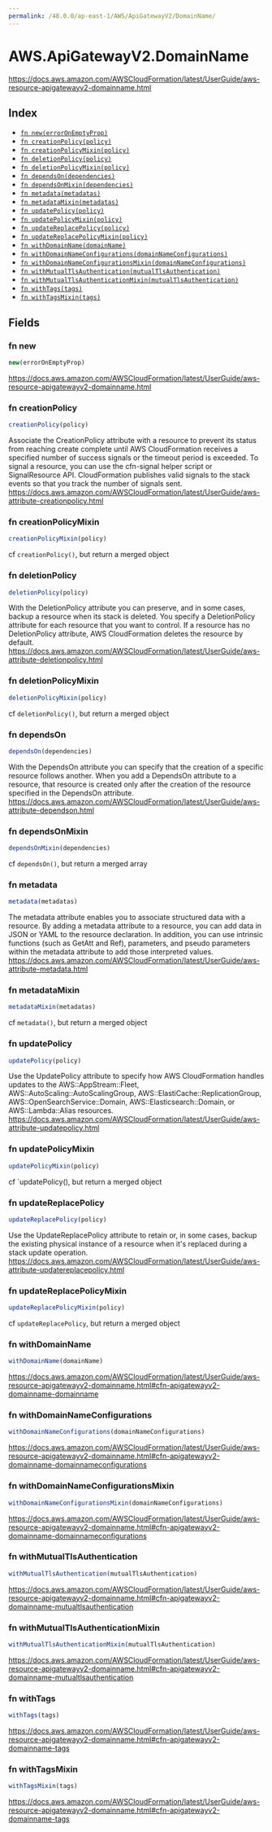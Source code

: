 ```yaml
---
permalink: /48.0.0/ap-east-1/AWS/ApiGatewayV2/DomainName/
---
```


# AWS.ApiGatewayV2.DomainName

https://docs.aws.amazon.com/AWSCloudFormation/latest/UserGuide/aws-resource-apigatewayv2-domainname.html

## Index

* [`fn new(errorOnEmptyProp)`](#fn-new)
* [`fn creationPolicy(policy)`](#fn-creationpolicy)
* [`fn creationPolicyMixin(policy)`](#fn-creationpolicymixin)
* [`fn deletionPolicy(policy)`](#fn-deletionpolicy)
* [`fn deletionPolicyMixin(policy)`](#fn-deletionpolicymixin)
* [`fn dependsOn(dependencies)`](#fn-dependson)
* [`fn dependsOnMixin(dependencies)`](#fn-dependsonmixin)
* [`fn metadata(metadatas)`](#fn-metadata)
* [`fn metadataMixin(metadatas)`](#fn-metadatamixin)
* [`fn updatePolicy(policy)`](#fn-updatepolicy)
* [`fn updatePolicyMixin(policy)`](#fn-updatepolicymixin)
* [`fn updateReplacePolicy(policy)`](#fn-updatereplacepolicy)
* [`fn updateReplacePolicyMixin(policy)`](#fn-updatereplacepolicymixin)
* [`fn withDomainName(domainName)`](#fn-withdomainname)
* [`fn withDomainNameConfigurations(domainNameConfigurations)`](#fn-withdomainnameconfigurations)
* [`fn withDomainNameConfigurationsMixin(domainNameConfigurations)`](#fn-withdomainnameconfigurationsmixin)
* [`fn withMutualTlsAuthentication(mutualTlsAuthentication)`](#fn-withmutualtlsauthentication)
* [`fn withMutualTlsAuthenticationMixin(mutualTlsAuthentication)`](#fn-withmutualtlsauthenticationmixin)
* [`fn withTags(tags)`](#fn-withtags)
* [`fn withTagsMixin(tags)`](#fn-withtagsmixin)

## Fields

### fn new

```ts
new(errorOnEmptyProp)
```

https://docs.aws.amazon.com/AWSCloudFormation/latest/UserGuide/aws-resource-apigatewayv2-domainname.html

### fn creationPolicy

```ts
creationPolicy(policy)
```

Associate the CreationPolicy attribute with a resource to prevent its status from reaching create complete until AWS CloudFormation receives a specified number of success signals or the timeout period is exceeded. To signal a resource, you can use the cfn-signal helper script or SignalResource API. CloudFormation publishes valid signals to the stack events so that you track the number of signals sent. 
https://docs.aws.amazon.com/AWSCloudFormation/latest/UserGuide/aws-attribute-creationpolicy.html

### fn creationPolicyMixin

```ts
creationPolicyMixin(policy)
```

cf `creationPolicy()`, but return a merged object

### fn deletionPolicy

```ts
deletionPolicy(policy)
```

With the DeletionPolicy attribute you can preserve, and in some cases, backup a resource when its stack is deleted. You specify a DeletionPolicy attribute for each resource that you want to control. If a resource has no DeletionPolicy attribute, AWS CloudFormation deletes the resource by default. 
https://docs.aws.amazon.com/AWSCloudFormation/latest/UserGuide/aws-attribute-deletionpolicy.html

### fn deletionPolicyMixin

```ts
deletionPolicyMixin(policy)
```

cf `deletionPolicy()`, but return a merged object

### fn dependsOn

```ts
dependsOn(dependencies)
```

With the DependsOn attribute you can specify that the creation of a specific resource follows another. When you add a DependsOn attribute to a resource, that resource is created only after the creation of the resource specified in the DependsOn attribute. 
https://docs.aws.amazon.com/AWSCloudFormation/latest/UserGuide/aws-attribute-dependson.html

### fn dependsOnMixin

```ts
dependsOnMixin(dependencies)
```

cf `dependsOn()`, but return a merged array

### fn metadata

```ts
metadata(metadatas)
```

The metadata attribute enables you to associate structured data with a resource. By adding a metadata attribute to a resource, you can add data in JSON or YAML to the resource declaration. In addition, you can use intrinsic functions (such as GetAtt and Ref), parameters, and pseudo parameters within the metadata attribute to add those interpreted values. 
https://docs.aws.amazon.com/AWSCloudFormation/latest/UserGuide/aws-attribute-metadata.html

### fn metadataMixin

```ts
metadataMixin(metadatas)
```

cf `metadata()`, but return a merged object

### fn updatePolicy

```ts
updatePolicy(policy)
```

Use the UpdatePolicy attribute to specify how AWS CloudFormation handles updates to the AWS::AppStream::Fleet, AWS::AutoScaling::AutoScalingGroup, AWS::ElastiCache::ReplicationGroup, AWS::OpenSearchService::Domain, AWS::Elasticsearch::Domain, or AWS::Lambda::Alias resources. 
https://docs.aws.amazon.com/AWSCloudFormation/latest/UserGuide/aws-attribute-updatepolicy.html

### fn updatePolicyMixin

```ts
updatePolicyMixin(policy)
```

cf `updatePolicy(), but return a merged object

### fn updateReplacePolicy

```ts
updateReplacePolicy(policy)
```

Use the UpdateReplacePolicy attribute to retain or, in some cases, backup the existing physical instance of a resource when it's replaced during a stack update operation. 
https://docs.aws.amazon.com/AWSCloudFormation/latest/UserGuide/aws-attribute-updatereplacepolicy.html

### fn updateReplacePolicyMixin

```ts
updateReplacePolicyMixin(policy)
```

cf `updateReplacePolicy`, but return a merged object

### fn withDomainName

```ts
withDomainName(domainName)
```

https://docs.aws.amazon.com/AWSCloudFormation/latest/UserGuide/aws-resource-apigatewayv2-domainname.html#cfn-apigatewayv2-domainname-domainname

### fn withDomainNameConfigurations

```ts
withDomainNameConfigurations(domainNameConfigurations)
```

https://docs.aws.amazon.com/AWSCloudFormation/latest/UserGuide/aws-resource-apigatewayv2-domainname.html#cfn-apigatewayv2-domainname-domainnameconfigurations

### fn withDomainNameConfigurationsMixin

```ts
withDomainNameConfigurationsMixin(domainNameConfigurations)
```

https://docs.aws.amazon.com/AWSCloudFormation/latest/UserGuide/aws-resource-apigatewayv2-domainname.html#cfn-apigatewayv2-domainname-domainnameconfigurations

### fn withMutualTlsAuthentication

```ts
withMutualTlsAuthentication(mutualTlsAuthentication)
```

https://docs.aws.amazon.com/AWSCloudFormation/latest/UserGuide/aws-resource-apigatewayv2-domainname.html#cfn-apigatewayv2-domainname-mutualtlsauthentication

### fn withMutualTlsAuthenticationMixin

```ts
withMutualTlsAuthenticationMixin(mutualTlsAuthentication)
```

https://docs.aws.amazon.com/AWSCloudFormation/latest/UserGuide/aws-resource-apigatewayv2-domainname.html#cfn-apigatewayv2-domainname-mutualtlsauthentication

### fn withTags

```ts
withTags(tags)
```

https://docs.aws.amazon.com/AWSCloudFormation/latest/UserGuide/aws-resource-apigatewayv2-domainname.html#cfn-apigatewayv2-domainname-tags

### fn withTagsMixin

```ts
withTagsMixin(tags)
```

https://docs.aws.amazon.com/AWSCloudFormation/latest/UserGuide/aws-resource-apigatewayv2-domainname.html#cfn-apigatewayv2-domainname-tags